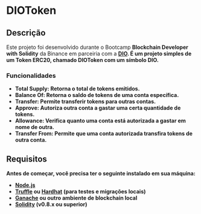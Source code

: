 # DIOToken

## Descrição

<p>
  Este projeto foi desenvolvido durante o Bootcamp <strong>Blockchain Developer with Solidity</strong> da Binance em parceiria com a <a href="https://www.dio.me/"><strong>DIO<strong></a>.
  É um projeto simples de um <strong>Token ERC20</strong>, chamado <strong>DIOToken</strong> com um símbolo <strong>DIO</strong>.
</p>

### Funcionalidades 

- **Total Supply:** Retorna o total de tokens emitidos.
- **Balance Of:** Retorna o saldo de tokens de uma conta específica.
- **Transfer:** Permite transferir tokens para outras contas.
- **Approve:** Autoriza outra conta a gastar uma certa quantidade de tokens.
- **Allowance:** Verifica quanto uma conta está autorizada a gastar em nome de outra.
- **Transfer From:** Permite que uma conta autorizada transfira tokens de outra conta.

## Requisitos

Antes de começar, você precisa ter o seguinte instalado em sua máquina:

- [Node.js](https://nodejs.org/)
- [Truffle](https://www.trufflesuite.com/truffle) ou [Hardhat](https://hardhat.org/) (para testes e migrações locais)
- [Ganache](https://www.trufflesuite.com/ganache) ou outro ambiente de blockchain local
- [Solidity](https://docs.soliditylang.org/en/v0.8.0/) (v0.8.x ou superior)
